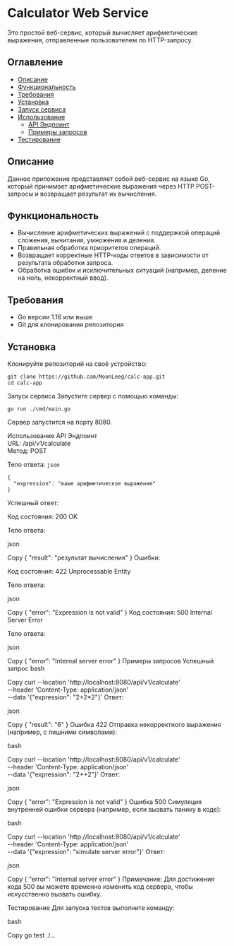 # Calculator Web Service

Это простой веб-сервис, который вычисляет арифметические выражения, отправленные пользователем по HTTP-запросу.

## Оглавление

- [Описание](#описание)
- [Функциональность](#функциональность)
- [Требования](#требования)
- [Установка](#установка)
- [Запуск сервиса](#запуск-сервиса)
- [Использование](#использование)
  - [API Эндпоинт](#api-эндпоинт)
  - [Примеры запросов](#примеры-запросов)
- [Тестирование](#тестирование)

## Описание

Данное приложение представляет собой веб-сервис на языке Go, который принимает арифметические выражения через HTTP POST-запросы и возвращает результат их вычисления.

## Функциональность

- Вычисление арифметических выражений с поддержкой операций сложения, вычитания, умножения и деления.
- Правильная обработка приоритетов операций.
- Возвращает корректные HTTP-коды ответов в зависимости от результата обработки запроса.
- Обработка ошибок и исключительных ситуаций (например, деление на ноль, некорректный ввод).

## Требования

- Go версии 1.16 или выше
- Git для клонирования репозитория

## Установка

Клонируйте репозиторий на своё устройство:
```
git clone https://github.com/MoonLeeg/calc-app.git
cd calc-app
```

Запуск сервиса
Запустите сервер с помощью команды:
```
go run ./cmd/main.go
```
Сервер запустится на порту 8080.

Использование API Эндпоинт  
URL: /api/v1/calculate  
Метод: POST  

Тело ответа: ```json``` 
``` 
{ 
  "expression": "ваше арифметическое выражение" 
}
```
Успешный ответ:

Код состояния: 200 OK

Тело ответа:

json

Copy
{
  "result": "результат вычисления"
}
Ошибки:

Код состояния: 422 Unprocessable Entity

Тело ответа:

json

Copy
{
  "error": "Expression is not valid"
}
Код состояния: 500 Internal Server Error

Тело ответа:

json

Copy
{
  "error": "Internal server error"
}
Примеры запросов
Успешный запрос
bash

Copy
curl --location 'http://localhost:8080/api/v1/calculate' \
--header 'Content-Type: application/json' \
--data '{"expression": "2+2*2"}'
Ответ:

json

Copy
{
  "result": "6"
}
Ошибка 422
Отправка некорректного выражения (например, с лишними символами):

bash

Copy
curl --location 'http://localhost:8080/api/v1/calculate' \
--header 'Content-Type: application/json' \
--data '{"expression": "2++2"}'
Ответ:

json

Copy
{
  "error": "Expression is not valid"
}
Ошибка 500
Симуляция внутренней ошибки сервера (например, если вызвать панику в коде):

bash

Copy
curl --location 'http://localhost:8080/api/v1/calculate' \
--header 'Content-Type: application/json' \
--data '{"expression": "simulate server error"}'
Ответ:

json

Copy
{
  "error": "Internal server error"
}
Примечание: Для достижения кода 500 вы можете временно изменить код сервера, чтобы искусственно вызвать ошибку.

Тестирование
Для запуска тестов выполните команду:

bash

Copy
go test ./...

